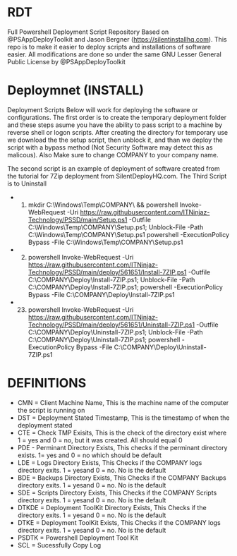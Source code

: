 # RDT
Full Powershell Deployment Script Repository Based on @PSAppDeployToolkit and Jason Bergner (https://silentinstallhq.com). This repo is to make it easier to deploy scripts and installations of software easier. All modifications are done so under the same GNU Lesser General Public License by @PSAppDeployToolkit

# Deploymnet (INSTALL)
Deployment Scripts Below will work for deploying the software or configurations. The first order is to create the temporary deployment folder and these steps asume you have the ability to pass script to a machine by reverse shell or logon scripts. After creating the directory for temporary use we download the the setup script, then unblock it, and than we deploy the script with a bypass method (Not Security Software may detect this as malicous). Also Make sure to change COMPANY to your company name.

The second script is an example of deployment of software created from the tutorial for 7Zip deployment from SilentDeployHQ.com. The Third Script is to Uninstall

+ 1. mkdir C:\Windows\Temp\COMPANY\ && powershell Invoke-WebRequest -Uri https://raw.githubusercontent.com/ITNinjaz-Technology/PSSD/main/Setup.ps1 -Outfile C:\Windows\Temp\COMPANY\Setup.ps1; Unblock-File -Path C:\Windows\Temp\COMPANY\Setup.ps1 powershell -ExecutionPolicy Bypass -File C:\Windows\Temp\COMPANY\Setup.ps1

+ 2. powershell Invoke-WebRequest -Uri https://raw.githubusercontent.com/ITNinjaz-Technology/PSSD/main/deploy/561651/Install-7ZIP.ps1 -Outfile C:\COMPANY\Deploy\Install-7ZIP.ps1; Unblock-File -Path C:\COMPANY\Deploy\Install-7ZIP.ps1; powershell -ExecutionPolicy Bypass -File C:\COMPANY\Deploy\Install-7ZIP.ps1

+ 23. powershell Invoke-WebRequest -Uri https://raw.githubusercontent.com/ITNinjaz-Technology/PSSD/main/deploy/561651/Uninstall-7ZIP.ps1 -Outfile C:\COMPANY\Deploy\Uninstall-7ZIP.ps1; Unblock-File -Path C:\COMPANY\Deploy\Uninstall-7ZIP.ps1; powershell -ExecutionPolicy Bypass -File C:\COMPANY\Deploy\Uninstall-7ZIP.ps1


#  DEFINITIONS   
+  CMN = Client Machine Name, This is the machine name of the computer the script is running on
+  DST = Deployment Stated Timestamp, This is the timestamp of when the deployment stated
+  CTE = Check TMP Exisits, This is the check of the directory exist where 1 = yes and 0 = no, but it was created. All should equal 0
+  PDE - Perminant Directory Exists, This checks if the perminant directory exists. 1= yes and 0 = no which should be default
+  LDE = Logs Directory Exists, This Checks if the COMPANY logs directory exits. 1 = yesand 0 = no. No is the default
+  BDE = Backups Directory Exists, This Checks if the COMPANY Backups directory exits. 1 = yesand 0 = no. No is the default
+  SDE = Scripts Directory Exists, This Checks if the COMPANY Scripts directory exits. 1 = yesand 0 = no. No is the default
+  DTKDE = Deployment ToolKit Directory Exists, This Checks if the directory exits. 1 = yesand 0 = no. No is the default
+  DTKE = Deployment ToolKit Exists, This Checks if the COMPANY logs directory exits. 1 = yesand 0 = no. No is the default
+  PSDTK = Powershell Deployment Tool Kit
+  SCL = Sucessfully Copy Log
